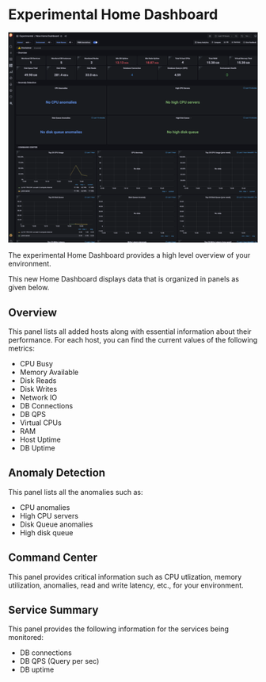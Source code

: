 # Experimental Home Dashboard

![!image](../../_images/PMM_Home_Dashboard_Experimental.png)


The experimental Home Dashboard provides a high level overview of your environment.

This new Home Dashboard displays data that is organized in panels as given below.


## Overview

This panel lists all added hosts along with essential information about their performance. For each host, you can find the current values of the following metrics:

* CPU Busy
* Memory Available
* Disk Reads
* Disk Writes
* Network IO
* DB Connections
* DB QPS
* Virtual CPUs
* RAM
* Host Uptime
* DB Uptime

## Anomaly Detection

This panel lists all the anomalies such as:

* CPU anomalies
* High CPU servers
* Disk Queue anomalies
* High disk queue

## Command Center

This panel provides critical information such as CPU utlization, memory utilization, anomalies, read and write latency, etc., for your environment.

## Service Summary

This panel provides the following information for the services being monitored:

* DB connections
* DB QPS (Query per sec)
* DB uptime











